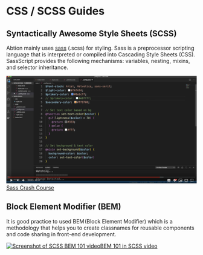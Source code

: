 # CSS / SCSS Guides

## Syntactically Awesome Style Sheets (SCSS)

Abtion mainly uses [sass](https://en.wikipedia.org/wiki/Sass_(stylesheet_language)) (.scss) for styling. Sass is a preprocessor scripting language that is interpreted or compiled into Cascading Style Sheets (CSS). SassScript provides the following mechanisms: variables, nesting, mixins, and selector inheritance.

[![Screenshot of SASS crash course video](Screenshot&#32;Sass&#32;Crash&#32;Course.png)Sass Crash Course](https://www.youtube.com/watch?v=nu5mdN2JIwM)


## Block Element Modifier (BEM)

It is good practice to used BEM (Block Element Modifier) which is a methodology that helps you to create classnames for reusable components and code sharing in front-end development.

[![Screenshot of SCSS BEM 101 video](Screenshot&#32;SCSS&#32;BEM&#32;101&#32;video.png)BEM 101 in SCSS video](https://youtu.be/er1JEDuPbZQ)